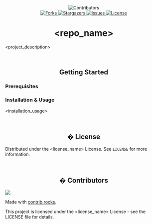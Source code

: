 <div align="center">

<p align="center">
  <img alt="Contributors" src="https://img.shields.io/github/contributors/<github_username>/<repo_name>.svg?style=for-the-badge">
  <br>
  <a href="https://github.com/<github_username>/<repo_name>/network/members">
    <img alt="Forks" src="https://img.shields.io/github/forks/<github_username>/<repo_name>.svg?style=for-the-badge">
  </a>
  <a href="https://github.com/<github_username>/<repo_name>/stargazers">
    <img alt="Stargazers" src="https://img.shields.io/github/stars/<github_username>/<repo_name>.svg?style=for-the-badge">
  </a>
  <a href="https://github.com/<github_username>/<repo_name>/issues">
    <img alt="Issues" src="https://img.shields.io/github/issues/<github_username>/<repo_name>.svg?style=for-the-badge">
  </a>
  <a href="https://github.com/<github_username>/<repo_name>/blob/main/LICENSE">
    <img alt="License" src="https://img.shields.io/github/license/<github_username>/<repo_name>.svg?style=for-the-badge">
  </a>
</p>

# <repo_name>

<p align="center">
  <strong><project_tagline></strong>
</p>

</div>

<div align="center">

</div>

<project_description>

<div align="center">

</br>

## Getting Started

</div>

### Prerequisites

<prerequisites>

### Installation & Usage

<installation_usage>

<div align="center">

</br>

## � License

</div>

Distributed under the <license_name> License. See `LICENSE` for more information.

</br>

<div align="center">

## � Contributors

</div>

<a href="https://github.com/<github_username>/<repo_name>/graphs/contributors">
  <img src="https://contrib.rocks/image?repo=<github_username>/<repo_name>" />
</a>

Made with [contrib.rocks](https://contrib.rocks).

<!-- MARKDOWN LINKS & IMAGES -->
<!-- https://www.markdownguide.org/basic-syntax/#reference-style-links -->
[contributors-shield]: https://img.shields.io/github/contributors/<github_username>/<repo_name>.svg?style=for-the-badge
[contributors-url]: https://github.com/<github_username>/<repo_name>/graphs/contributors
[forks-shield]: https://img.shields.io/github/forks/<github_username>/<repo_name>.svg?style=for-the-badge
[forks-url]: https://github.com/<github_username>/<repo_name>/network/members
[stars-shield]: https://img.shields.io/github/stars/<github_username>/<repo_name>.svg?style=for-the-badge
[stars-url]: https://github.com/<github_username>/<repo_name>/stargazers
[issues-shield]: https://img.shields.io/github/issues/<github_username>/<repo_name>.svg?style=for-the-badge
[issues-url]: https://github.com/<github_username>/<repo_name>/issues
[license-shield]: https://img.shields.io/github/license/<github_username>/<repo_name>.svg?style=for-the-badge
[license-url]: https://github.com/<github_username>/<repo_name>/blob/main/LICENSE

This project is licensed under the <license_name> License - see the LICENSE file for details.
